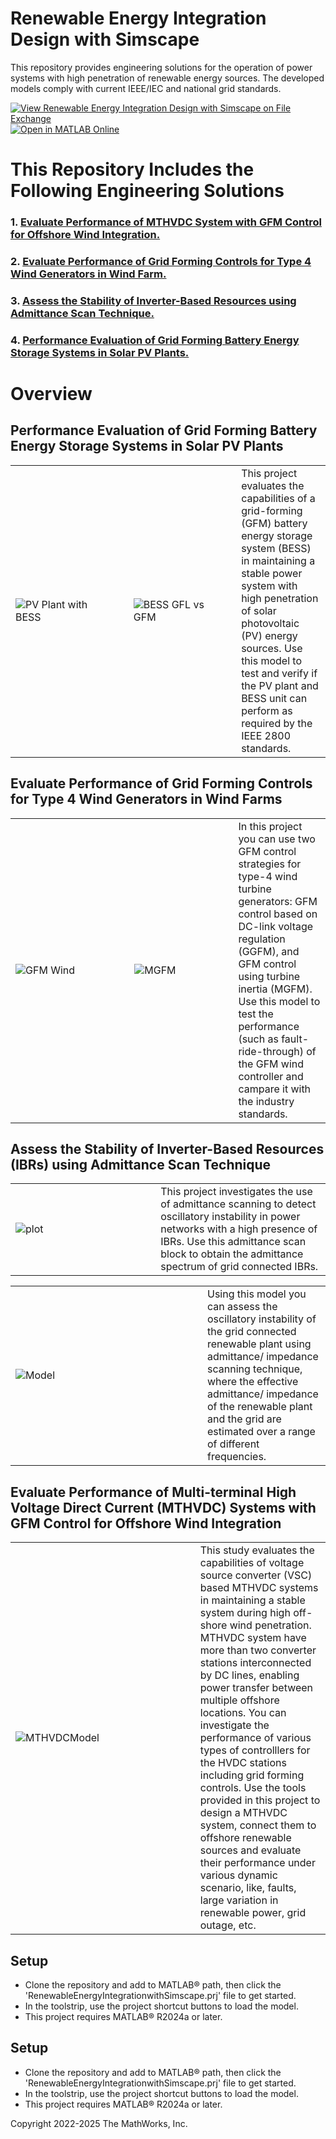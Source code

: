 # **Renewable Energy Integration Design with Simscape**
This repository provides engineering solutions for the operation of power systems with high penetration of renewable energy sources. The developed models comply with current IEEE/IEC and national grid standards.

[![View ​Renewable Energy Integration Design with Simscape on File Exchange](https://www.mathworks.com/matlabcentral/images/matlab-file-exchange.svg)](https://www.mathworks.com/matlabcentral/fileexchange/123870-renewable-energy-integration-design-with-simscape)
[![Open in MATLAB Online](https://www.mathworks.com/images/responsive/global/open-in-matlab-online.svg)](https://matlab.mathworks.com/open/github/v1?repo=simscape/Renewable-Energy-Integration-Simscape)

# This Repository Includes the Following Engineering Solutions
### 1. [Evaluate Performance of MTHVDC System with GFM Control for Offshore Wind Integration.](https://viewer.mathworks.com/?viewer=live_code&url=https%3A%2F%2Fwww.mathworks.com%2Fmatlabcentral%2Fmlc-downloads%2Fdownloads%2F45965b03-57ee-472e-a6cb-8bc8dd5d299a%2F1739254663%2Ffiles%2FScriptsData%2FHVDC%2FMTHVDCModelDescription.mlx&embed=web)
### 2. [Evaluate Performance of Grid Forming Controls for Type 4 Wind Generators in Wind Farm.](https://viewer.mathworks.com/?viewer=live_code&url=https%3A%2F%2Fwww.mathworks.com%2Fmatlabcentral%2Fmlc-downloads%2Fdownloads%2F45965b03-57ee-472e-a6cb-8bc8dd5d299a%2F1739254828%2Ffiles%2FScriptsData%2FWind%20Model%2FMWWindFarmwithGridformingControls.mlx&embed=web)
### 3. [Assess the Stability of Inverter-Based Resources using Admittance Scan Technique.](https://viewer.mathworks.com/?viewer=live_code&url=https%3A%2F%2Fwww.mathworks.com%2Fmatlabcentral%2Fmlc-downloads%2Fdownloads%2F45965b03-57ee-472e-a6cb-8bc8dd5d299a%2F1739254828%2Ffiles%2FScriptsData%2FAdmittance%20Scan%2FAdmittanceScanofIBRsDescription.mlx&embed=web)
### 4. [Performance Evaluation of Grid Forming Battery Energy Storage Systems in Solar PV Plants.](https://viewer.mathworks.com/?viewer=live_code&url=https%3A%2F%2Fwww.mathworks.com%2Fmatlabcentral%2Fmlc-downloads%2Fdownloads%2F45965b03-57ee-472e-a6cb-8bc8dd5d299a%2F1739254828%2Ffiles%2FScriptsData%2FPVPlant%2FBatteryStoragePVPlantGFMMainPage.mlx&embed=web)

# Overview
## Performance Evaluation of Grid Forming Battery Energy Storage Systems in Solar PV Plants
<table>
  <tr>
    <td class="image-column" width=700><img src="Pictures/SystemModel.png" alt="PV Plant with BESS"></td>
    <td class="image-column" width=50></td>
    <td class="image-column" width=600><img src="Pictures/BESSGFL&GFM.PNG" alt="BESS GFL vs GFM"></td>
    <td class="image-column" width=50></td>
    <td class="text-column" width=300>This project evaluates the capabilities of a grid-forming (GFM) battery energy storage system (BESS) in maintaining a stable power system with high penetration of solar photovoltaic (PV) energy sources. 
    Use this model to test and verify if the PV plant and BESS unit can perform as required by the IEEE 2800 standards.</td>
  </tr>
</table>

## Evaluate Performance of Grid Forming Controls for Type 4 Wind Generators in Wind Farms
<table>
  <tr>
    <td class="image-column" width=700><img src="Pictures/WindFarm.PNG" alt="GFM Wind"></td>
    <td class="image-column" width=50></td>
    <td class="image-column" width=500><img src="Pictures/MGFMwind.PNG" alt="MGFM"></td>
    <td class="image-column" width=50></td>
    <td class="text-column" width=300>In this project you can use two GFM control strategies for type-4 wind turbine generators: GFM control based on DC-link voltage regulation (GGFM), and GFM control using turbine inertia (MGFM). Use this model to test the performance (such as fault-ride-through) of the GFM wind controller and campare it with the industry standards.</td>
  </tr>
</table>

## Assess the Stability of Inverter-Based Resources (IBRs) using Admittance Scan Technique
<table>
  <tr>
    <td class="image-column" width=300><img src="Pictures/Scanadmi.png" alt="plot"></td>
    <td class="image-column" width=50></td>
    <td class="text-column" width=400>This project investigates the use of admittance scanning to detect oscillatory instability in power networks with a high presence of IBRs. Use this admittance scan block to obtain the admittance spectrum of grid connected IBRs.</td>
  </tr>
  </table>


<table>
  <tr>
    <td class="image-column" width=800><img src="Pictures/Admiscanmodel.png" alt="Model"></td>
    <td class="image-column" width=50></td>
    <td class="text-column" width=400> Using this model you can assess the oscillatory instability of the grid connected renewable plant using admittance/ impedance scanning technique, where the effective admittance/ impedance of the renewable plant and the grid are estimated over a range of different frequencies.</td>
  </tr>
</table>

##  Evaluate Performance of Multi-terminal High Voltage Direct Current (MTHVDC) Systems with GFM Control for Offshore Wind Integration
<table>
  <tr>
    <td class="image-column" width=600><img src="Pictures/HVDCModelGFM.png" alt="MTHVDCModel"></td>
    <td class="image-column" width=50></td>
    <td class="text-column" width=400> This study evaluates the capabilities of voltage source converter (VSC) based MTHVDC systems in maintaining a stable system during high off-shore wind penetration. MTHVDC system have more than two converter stations interconnected by DC lines, enabling power transfer between multiple offshore locations. You can investigate the performance of various types of controlllers for the HVDC stations including grid forming controls. Use the tools provided in this project to design a MTHVDC system, connect them to offshore renewable sources and evaluate their performance under various dynamic scenario, like, faults, large variation in renewable power, grid outage, etc.</td>
  </tr>
</table>

## Setup
- Clone the repository and add to MATLAB&reg; path, then click the 'RenewableEnergyIntegrationwithSimscape.prj' file to get started. 
- In the toolstrip, use the project shortcut buttons to load the model.
- This project requires MATLAB&reg; R2024a or later.

## Setup
- Clone the repository and add to MATLAB&reg; path, then click the 'RenewableEnergyIntegrationwithSimscape.prj' file to get started. 
- In the toolstrip, use the project shortcut buttons to load the model.
- This project requires MATLAB&reg; R2024a or later.

Copyright 2022-2025 The MathWorks, Inc.
